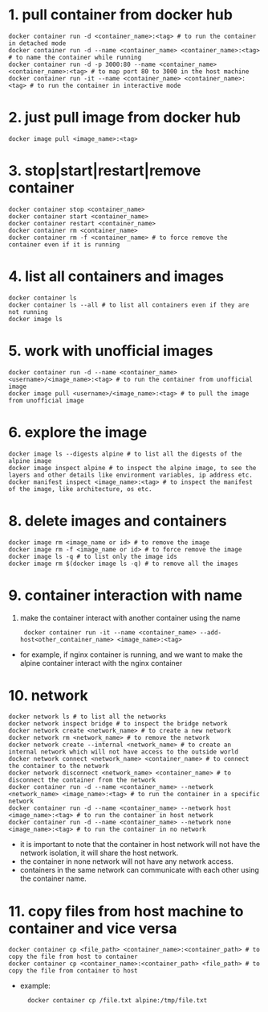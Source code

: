 # 1. pull container from docker hub

    docker container run -d <container_name>:<tag> # to run the container in detached mode
    docker container run -d --name <container_name> <container_name>:<tag> # to name the container while running
    docker container run -d -p 3000:80 --name <container_name> <container_name>:<tag> # to map port 80 to 3000 in the host machine
    docker container run -it --name <container_name> <container_name>:<tag> # to run the container in interactive mode

# 2. just pull image from docker hub

    docker image pull <image_name>:<tag>

# 3. stop|start|restart|remove container

    docker container stop <container_name>
    docker container start <container_name>
    docker container restart <container_name>
    docker container rm <container_name>
    docker container rm -f <container_name> # to force remove the container even if it is running

# 4. list all containers and images

    docker container ls
    docker container ls --all # to list all containers even if they are not running
    docker image ls

# 5. work with unofficial images

    docker container run -d --name <container_name> <username>/<image_name>:<tag> # to run the container from unofficial image
    docker image pull <username>/<image_name>:<tag> # to pull the image from unofficial image

# 6. explore the image

    docker image ls --digests alpine # to list all the digests of the alpine image
    docker image inspect alpine # to inspect the alpine image, to see the layers and other details like environment variables, ip address etc.
    docker manifest inspect <image_name>:<tag> # to inspect the manifest of the image, like architecture, os etc.

# 8. delete images and containers

    docker image rm <image_name or id> # to remove the image
    docker image rm -f <image_name or id> # to force remove the image
    docker image ls -q # to list only the image ids
    docker image rm $(docker image ls -q) # to remove all the images

# 9. container interaction with name

1. make the container interact with another container using the name
  
        docker container run -it --name <container_name> --add-host<other_container_name> <image_name>:<tag> 
- for example, if nginx container is running, and we want to make the alpine container interact with the nginx container

# 10. network

    docker network ls # to list all the networks
    docker network inspect bridge # to inspect the bridge network
    docker network create <network_name> # to create a new network
    docker network rm <network_name> # to remove the network
    docker network create --internal <network_name> # to create an internal network which will not have access to the outside world
    docker network connect <network_name> <container_name> # to connect the container to the network
    docker network disconnect <network_name> <container_name> # to disconnect the container from the network
    docker container run -d --name <container_name> --network <network_name> <image_name>:<tag> # to run the container in a specific network
    docker container run -d --name <container_name> --network host <image_name>:<tag> # to run the container in host network
    docker container run -d --name <container_name> --network none <image_name>:<tag> # to run the container in no network

- it is important to note that the container in host network will not have the network isolation, it will share the host network.
- the container in none network will not have any network access.
- containers in the same network can communicate with each other using the container name.
    

# 11. copy files from host machine to container and vice versa

    docker container cp <file_path> <container_name>:<container_path> # to copy the file from host to container
    docker container cp <container_name>:<container_path> <file_path> # to copy the file from container to host
* example: 

        docker container cp /file.txt alpine:/tmp/file.txt
